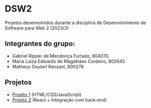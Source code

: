 # DSW2
Projetos desenvolvidos durante a disciplina de Desenvolvimento de Software para Web 2 (2023/2)

## Integrantes do grupo:
- Gabriel Ripper de Mendonça Furtado, 804070
- Maria Luiza Edwards de Magalhães Cordeiro, 802645
- Matheus Goulart Ranzani, 800278

## Projetos
- [Projeto 1](https://github.com/matheusranzani/DSW2/tree/main/Projeto1) (HTML/CSS/JavaScript)
- [Projeto 2]() (React + Integração com back-end)
